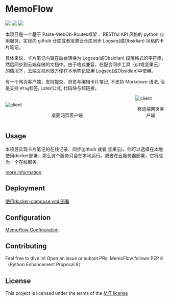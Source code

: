 # MemoFlow
<p align="left">
    <img src='https://img.shields.io/badge/language-python3.9-green'>
    <img src='https://img.shields.io/badge/Docker-Yes-brightgreen'>
    <img src='https://img.shields.io/badge/OpenStack-Architecture-orange'>
</p>
本项目是一个基于 Paste-WebOb-Routes框架 、RESTful API 风格的 python 应用服务，实现向 github 仓库或者坚果云仓库同步 Logseq(或Obsidian) 风格的卡片笔记。

具体来说，卡片笔记内容在后台转换为 Logseq(或Obsidian) 段落格式的字符串，然后同步到云端存储的文档中。由于格式兼容，在配合同步工具（git或坚果云）的情况下，云端文档也很方便在本地笔记应用 Logseq(或Obsidian)中使用。

有一个网页客户端，支持提交、浏览与编辑卡片笔记, 不支持 Markdown 语法, 但是支持 `#Tag`标签, Latex公式, 代码块与超链接。

<div style="display: flex; gap:20px; align-items: flex-end;">
  <div style="flex: 4; items-start:center">
    <img src="https://qyzhizi.cn/img/202405071900184.png" alt="client" width="auto" height="auto" />
    <div align="center">
      <p>桌面网页客户端</p>
    </div>
  </div>
  <div style="flex: 1;">
    <img src="https://qyzhizi.cn/img/202405071900655.png" alt="client" width="auto" height="auto" />
    <div align="center">
      <p>移动端网页客户端</p>
    </div>    
  </div>
</div>

## Usage
本项目实现卡片笔记的在线记录、同步(github 或者 坚果云)。你可以选择在本地使用docker部署，那么这个服务只会在本地运行。或者在云服务器部署，它将成为一个在线服务。

[more information](./docs/usage.md)

## Deployment
[使用docker-compose.yml 部署](./docs/docker_deployment_approach.md)

## Configuration
[MemoFlow Configuration](./docs/memoflow_configuration.md)


## Contributing
Feel free to dive in! Open an issue or submit PRs.
MemoFlow follows PEP 8（Python Enhancement Proposal 8）

## License
This project is licensed under the terms of the [MIT license](./LICENSE)
